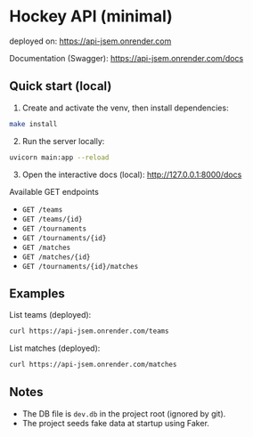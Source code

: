 Hockey API (minimal)
=====================

deployed on: https://api-jsem.onrender.com

Documentation (Swagger): https://api-jsem.onrender.com/docs

Quick start (local)
-------------------

1. Create and activate the venv, then install dependencies:

```bash
make install
```

2. Run the server locally:

```bash
uvicorn main:app --reload
```

3. Open the interactive docs (local): http://127.0.0.1:8000/docs

Available GET endpoints
- `GET /teams`
- `GET /teams/{id}`
- `GET /tournaments`
- `GET /tournaments/{id}`
- `GET /matches`
- `GET /matches/{id}`
- `GET /tournaments/{id}/matches`

Examples
--------

List teams (deployed):

```bash
curl https://api-jsem.onrender.com/teams
```

List matches (deployed):

```bash
curl https://api-jsem.onrender.com/matches
```

Notes
-----
- The DB file is `dev.db` in the project root (ignored by git).
- The project seeds fake data at startup using Faker.
